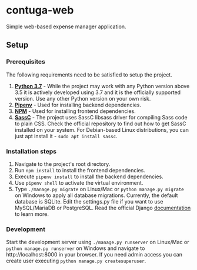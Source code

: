 # contuga-web
Simple web-based expense manager application.


## Setup

### Prerequisites

The following requirements need to be satisfied to setup the project.

1. [**Python 3.7**](https://www.python.org/) - While the project may work with any Python version above 3.5 it is actively developed using 3.7 and it is the officially supported version. Use any other Python version on your own risk.
1. [**Pipenv**](https://github.com/pypa/pipenv) - Used for installing backend dependencies.
1. [**NPM**](https://www.npmjs.com/) - Used for installing frontend dependencies.
1. [**SassC**](https://github.com/sass/sassc) - The project uses SassC libsass driver for compiling Sass code to plain CSS. Check the official repository to find out how to get SassC installed on your system. For Debian-based Linux distributions, you can just apt install it - `sudo apt install sassc`.

### Installation steps

1. Navigate to the project's root directory.
1. Run `npm install` to install the frontend dependencies.
1. Execute `pipenv install` to install the backend dependencies.
1. Use `pipenv shell` to activate the virtual environment.
1. Type `./manage.py migrate` on Linux/Mac or `python manage.py migrate` on Windows to apply all database migrations. Currently, the default database is SQLite. Edit the settings.py file if you want to use MySQL/MariaDB or PostgreSQL. Read the official Django [documentation](https://docs.djangoproject.com/en/2.2/ref/databases/) to learn more.

### Development

Start the development server using `./manage.py runserver` on Linux/Mac or `python manage.py runserver` on Windows and navigate to http://localhost:8000 in your browser.
If you need admin access you can create user executing `python manage.py createsuperuser`.
